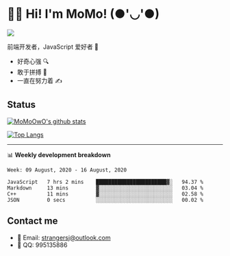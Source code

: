 # 👨‍🎓 Hi! I'm MoMo! (●'◡'●)

[![](https://img.shields.io/badge/-@MoMoOwO-%23181717?style=flat-square&logo=github)](https://github.com/MoMoOwO)

前端开发者，JavaScript 爱好者 💖
- 好奇心强 🔍
- 敢于拼搏 💪
- 一直在努力着 ✍

## Status

[![MoMoOwO's github stats](https://github-readme-stats.vercel.app/api?username=MoMoOwO&show_icons=true&theme=tokyonight)](https://github.com/MoMoOwO)

[![Top Langs](https://github-readme-stats.vercel.app/api/top-langs/?username=MoMoOwO&layout=compact&theme=tokyonight)](https://github.com/MoMoOwO)

---

📊 **Weekly development breakdown**

<!--START_SECTION:waka-->
```text
Week: 09 August, 2020 - 16 August, 2020

JavaScript   7 hrs 2 mins    ███████████████████████▓░   94.37 % 
Markdown     13 mins         ▓░░░░░░░░░░░░░░░░░░░░░░░░   03.04 % 
C++          11 mins         ▓░░░░░░░░░░░░░░░░░░░░░░░░   02.58 % 
JSON         0 secs          ░░░░░░░░░░░░░░░░░░░░░░░░░   00.02 % 
```
<!--END_SECTION:waka-->

## Contact me

- 📧 Email: strangersj@outlook.com
- 🐧 QQ: 995135886
